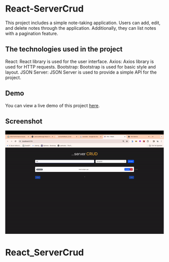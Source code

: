 <h1> React-ServerCrud </h1>

This project includes a simple note-taking application. Users can add, edit, and delete notes through the application. Additionally, they can list notes with a pagination feature.

<h2> The technologies used in the project </h2>

React: React library is used for the user interface.
Axios: Axios library is used for HTTP requests.
Bootstrap: Bootstrap is used for basic style and layout.
JSON Server: JSON Server is used to provide a simple API for the project.

<h2> Demo </h2>

You can view a live demo of this project [here](https://seliinatmaca.github.io/QRMenu/).

<h2> Screenshot </h2>

![](screen.gif)
# React_ServerCrud
